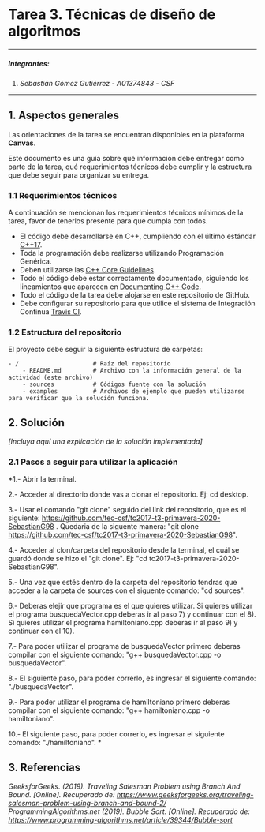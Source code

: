 # Tarea 3. Técnicas de diseño de algoritmos

---

##### Integrantes:
1. *Sebastián Gómez Gutiérrez* - *A01374843* - *CSF*

---
## 1. Aspectos generales

Las orientaciones de la tarea se encuentran disponibles en la plataforma **Canvas**.

Este documento es una guía sobre qué información debe entregar como parte de la tarea, qué requerimientos técnicos debe cumplir y la estructura que debe seguir para organizar su entrega.


### 1.1 Requerimientos técnicos

A continuación se mencionan los requerimientos técnicos mínimos de la tarea, favor de tenerlos presente para que cumpla con todos.

* El código debe desarrollarse en C++, cumpliendo con el último estándar [C++17](https://isocpp.org/std/the-standard).
* Toda la programación debe realizarse utilizando Programación Genérica.
* Deben utilizarse las [C++ Core Guidelines](https://github.com/isocpp/CppCoreGuidelines/blob/master/CppCoreGuidelines.md).
* Todo el código debe estar correctamente documentado, siguiendo los lineamientos que aparecen en [Documenting C++ Code](https://developer.lsst.io/cpp/api-docs.html).
* Todo el código de la tarea debe alojarse en este repositorio de GitHub.
* Debe configurar su repositorio para que utilice el sistema de Integración Continua [Travis CI](https://travis-ci.org/).

### 1.2 Estructura del repositorio

El proyecto debe seguir la siguiente estructura de carpetas:
```
- / 			        # Raíz del repositorio
    - README.md			# Archivo con la información general de la actividad (este archivo)
    - sources  			# Códigos fuente con la solución
    - examples			# Archivos de ejemplo que pueden utilizarse para verificar que la solución funciona.
```

## 2. Solución

*[Incluya aquí una explicación de la solución implementada]*

### 2.1 Pasos a seguir para utilizar la aplicación

*1.- Abrir la terminal.

2.- Acceder al directorio donde vas a clonar el repositorio. Ej: cd desktop.

3.- Usar el comando "git clone" seguido del link del repositorio, que es el siguiente: https://github.com/tec-csf/tc2017-t3-primavera-2020-SebastianG98 . Quedaria de la siguente manera: "git clone https://github.com/tec-csf/tc2017-t3-primavera-2020-SebastianG98".

4.- Acceder al clon/carpeta del repositorio desde la terminal, el cuál se guardó donde se hizo el "git clone". Ej: "cd tc2017-t3-primavera-2020-SebastianG98".

5.- Una vez que estés dentro de la carpeta del repositorio tendras que acceder a la carpeta de sources con el siguente comando: "cd sources".

6.- Deberas elejir que programa es el que quieres utilizar. Si quieres utilizar el programa busquedaVector.cpp deberas ir al paso 7) y continuar con el 8). Si quieres utilizar el programa hamiltoniano.cpp deberas ir al paso 9) y continuar con el 10).

7.- Para poder utilizar el programa de busquedaVector primero deberas compilar con el siguiente comando: "g++ busquedaVector.cpp -o busquedaVector".

8.- El siguiente paso, para poder correrlo, es ingresar el siguiente comando: "./busquedaVector".

9.- Para poder utilizar el programa de hamiltoniano primero deberas compilar con el siguiente comando: "g++ hamiltoniano.cpp -o hamiltoniano".

10.- El siguiente paso, para poder correrlo, es ingresar el siguiente comando: "./hamiltoniano".
*

## 3. Referencias

*GeeksforGeeks. (2019). Traveling Salesman Problem using Branch And Bound. [Online]. Recuperado de: https://www.geeksforgeeks.org/traveling-salesman-problem-using-branch-and-bound-2/
ProgrammingAlgorithms.net (2019). Bubble Sort. [Online]. Recuperado de: https://www.programming-algorithms.net/article/39344/Bubble-sort*
